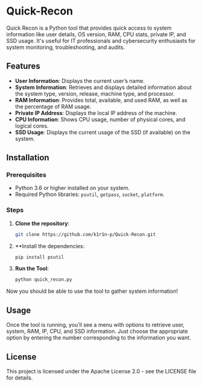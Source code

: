 # Quick-Recon
Quick Recon is a Python tool that provides quick access to system information like user details, OS version, RAM, CPU stats, private IP, and SSD usage. It's useful for IT professionals and cybersecurity enthusiasts for system monitoring, troubleshooting, and audits.

## Features

- **User Information**: Displays the current user’s name.
- **System Information**: Retrieves and displays detailed information about the system type, version, release, machine type, and processor.
- **RAM Information**: Provides total, available, and used RAM, as well as the percentage of RAM usage.
- **Private IP Address**: Displays the local IP address of the machine.
- **CPU Information**: Shows CPU usage, number of physical cores, and logical cores.
- **SSD Usage**: Displays the current usage of the SSD (if available) on the system.

## Installation

### Prerequisites

- Python 3.6 or higher installed on your system.
- Required Python libraries: `psutil`, `getpass`, `socket`, `platform`.

### Steps

1. **Clone the repository**:
   ```bash
   git clone https://github.com/k1r1n-p/Quick-Recon.git
2. **Install the dependencies:
   ```bash
   pip install psutil
3. **Run the Tool**:
   ```bash
   python quick_recon.py
Now you should be able to use the tool to gather system information!

## Usage 
Once the tool is running, you’ll see a menu with options to retrieve user, system, RAM, IP, CPU, and SSD information. Just choose the appropriate option by entering the number corresponding to the information you want.

## License 
This project is licensed under the Apache License 2.0 - see the LICENSE file for details.
